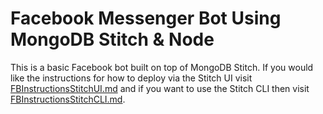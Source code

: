 # Facebook Messenger Bot Using MongoDB Stitch & Node

This is a basic Facebook bot built on top of MongoDB Stitch.  If you would like the instructions for how to deploy via the Stitch UI visit [FBInstructionsStitchUI.md](FBInstructionsStitchUI.md) and if you want to use the Stitch CLI then visit [FBInstructionsStitchCLI.md](FBInstructionsStitchCLI.md).